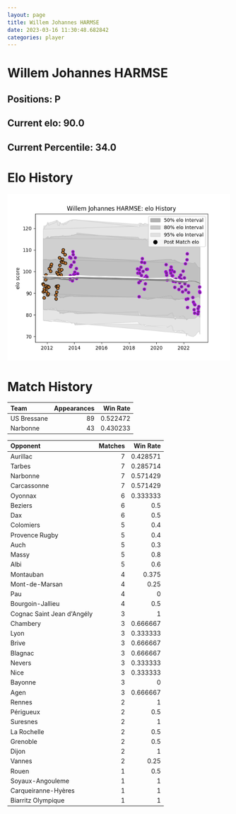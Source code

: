 ```yaml
---  
layout: page  
title: Willem Johannes HARMSE  
date: 2023-03-16 11:30:48.682842  
categories: player  
---
```

# Willem Johannes HARMSE

## Positions: P

## Current elo: 90.0

## Current Percentile: 34.0

# Elo History


![elo history](history_WillemJohannesHARMSE.png)
# Match History


| Team        |   Appearances |   Win Rate |
|:------------|--------------:|-----------:|
| US Bressane |            89 |   0.522472 |
| Narbonne    |            43 |   0.430233 |

| Opponent                   |   Matches |   Win Rate |
|:---------------------------|----------:|-----------:|
| Aurillac                   |         7 |   0.428571 |
| Tarbes                     |         7 |   0.285714 |
| Narbonne                   |         7 |   0.571429 |
| Carcassonne                |         7 |   0.571429 |
| Oyonnax                    |         6 |   0.333333 |
| Beziers                    |         6 |   0.5      |
| Dax                        |         6 |   0.5      |
| Colomiers                  |         5 |   0.4      |
| Provence Rugby             |         5 |   0.4      |
| Auch                       |         5 |   0.3      |
| Massy                      |         5 |   0.8      |
| Albi                       |         5 |   0.6      |
| Montauban                  |         4 |   0.375    |
| Mont-de-Marsan             |         4 |   0.25     |
| Pau                        |         4 |   0        |
| Bourgoin-Jallieu           |         4 |   0.5      |
| Cognac Saint Jean d'Angély |         3 |   1        |
| Chambery                   |         3 |   0.666667 |
| Lyon                       |         3 |   0.333333 |
| Brive                      |         3 |   0.666667 |
| Blagnac                    |         3 |   0.666667 |
| Nevers                     |         3 |   0.333333 |
| Nice                       |         3 |   0.333333 |
| Bayonne                    |         3 |   0        |
| Agen                       |         3 |   0.666667 |
| Rennes                     |         2 |   1        |
| Périgueux                  |         2 |   0.5      |
| Suresnes                   |         2 |   1        |
| La Rochelle                |         2 |   0.5      |
| Grenoble                   |         2 |   0.5      |
| Dijon                      |         2 |   1        |
| Vannes                     |         2 |   0.25     |
| Rouen                      |         1 |   0.5      |
| Soyaux-Angouleme           |         1 |   1        |
| Carqueiranne-Hyères        |         1 |   1        |
| Biarritz Olympique         |         1 |   1        |